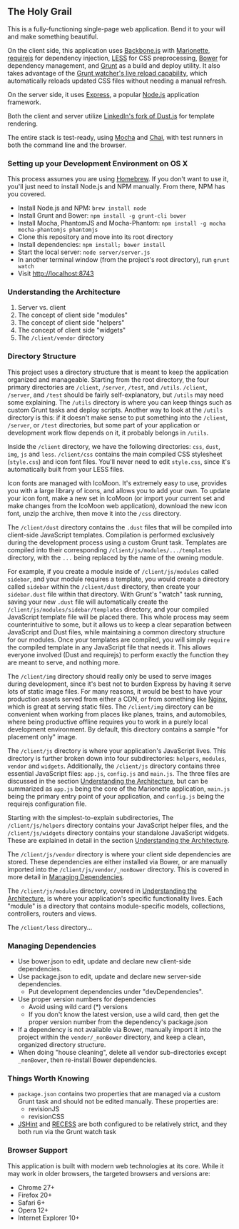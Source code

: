 ## The Holy Grail
This is a fully-functioning single-page web application. Bend it to your will and make something beautiful.

On the client side, this application uses [Backbone.js](http://backbonejs.org/) with [Marionette](http://marionettejs.com/), [requirejs](http://requirejs.org/) for dependency injection, [LESS](http://lesscss.org/) for CSS preprocessing, [Bower](http://bower.io/) for dependency management, and [Grunt](http://gruntjs.com/) as a build and deploy utility. It also takes advantage of the [Grunt watcher's live reload capability](https://github.com/gruntjs/grunt-contrib-watch#optionslivereload), which automatically reloads updated CSS files without needing a manual refresh.

On the server side, it uses [Express](http://expressjs.com/), a popular [Node.js](http://nodejs.org/) application framework.

Both the client and server utilize [LinkedIn's fork of Dust.js](http://linkedin.github.io/dustjs/) for template rendering.

The entire stack is test-ready, using [Mocha](http://visionmedia.github.io/mocha/) and [Chai](http://chaijs.com/), with test runners in both the command line and the browser.

### Setting up your Development Environment on OS X
This process assumes you are using [Homebrew](http://mxcl.github.io/homebrew/). If you don't want to use it, you'll just need to install Node.js and NPM manually. From there, NPM has you covered.
- Install Node.js and NPM: `brew install node`
- Install Grunt and Bower: `npm install -g grunt-cli bower`
- Install Mocha, PhantomJS and Mocha-Phantom: `npm install -g mocha mocha-phantomjs phantomjs`
- Clone this repository and move into its root directory
- Install dependencies: `npm install; bower install`
- Start the local server: `node server/server.js`
- In another terminal window (from the project's root directory), run `grunt watch`
- Visit <http://localhost:8743>

### Understanding the Architecture
1. Server vs. client
2. The concept of client side "modules"
3. The concept of client side "helpers"
4. The concept of client side "widgets"
5. The `/client/vendor` directory

### Directory Structure
This project uses a directory structure that is meant to keep the application organized and manageable. Starting from the root directory, the four primary directories are `/client`, `/server`, `/test`, and `/utils`. `/client`, `/server`, and `/test` should be fairly self-explanatory, but `/utils` may need some explaining. The `/utils` directory is where you can keep things such as custom Grunt tasks and deploy scripts. Another way to look at the `/utils` directory is this: if it doesn't make sense to put something into the `/client`, `/server`, or `/test` directories, but some part of your application or development work flow depends on it, it probably belongs in `/utils`.

Inside the `/client` directory, we have the following directories: `css`, `dust`, `img`, `js` and `less`. `/client/css` contains the main compiled CSS stylesheet (`style.css`) and icon font files. You'll never need to edit `style.css`, since it's automatically built from your LESS files.

Icon fonts are managed with IcoMoon. It's extremely easy to use, provides you with a large library of icons, and allows you to add your own. To update your icon font, make a new set in IcoMoon (or import your current set and make changes from the IcoMoon web application), download the new icon font, unzip the archive, then move it into the `/css` directory.

The `/client/dust` directory contains the `.dust` files that will be compiled into client-side JavaScript templates. Compilation is performed exclusively during the development process using a custom Grunt task. Templates are compiled into their corresponding `/client/js/modules/.../templates` directory, with the `...` being replaced by the name of the owning module.

For example, if you create a module inside of `/client/js/modules` called `sidebar`, and your module requires a template, you would create a directory called `sidebar` within the `/client/dust` directory, then create your `sidebar.dust` file within that directory. With Grunt's "watch" task running, saving your new `.dust` file will automatically create the `/client/js/modules/sidebar/templates` directory, and your compiled JavaScript template file will be placed there. This whole process may seem counterintuitive to some, but it allows us to keep a clear separation between JavaScript and Dust files, while maintaining a common directory structure for our modules. Once your templates are compiled, you will simply `require` the compiled template in any JavaScript file that needs it. This allows everyone involved (Dust and requirejs) to perform exactly the function they are meant to serve, and nothing more.

The `/client/img` directory should really only be used to serve images during development, since it's best not to burden Express by having it serve lots of static image files. For many reasons, it would be best to have your production assets served from either a CDN, or from something like [Nginx](http://wiki.nginx.org/Main), which is great at serving static files. The `/client/img` directory can be convenient when working from places like planes, trains, and automobiles, where being productive offline requires you to work in a purely local development environment. By default, this directory contains a sample "for placement only" image.

The `/client/js` directory is where your application's JavaScript lives. This directory is further broken down into four subdirectories: `helpers`, `modules`, `vendor` and `widgets`. Additionally, the `/client/js` directory contains three essential JavaScript files: `app.js`, `config.js` and `main.js`. The three files are discussed in the section [Understanding the Architecture](#understanding-the-architecture), but can be summarized as `app.js` being the core of the Marionette application, `main.js` being the primary entry point of your application, and `config.js` being the requirejs configuration file.

Starting with the simplest-to-explain subdirectories, The `/client/js/helpers` directory contains your JavaScript helper files, and the `/client/js/widgets` directory contains your standalone JavaScript widgets. These are explained in detail in the section [Understanding the Architecture](#understanding-the-architecture).

The `/client/js/vendor` directory is where your client side dependencies are stored. These dependencies are either installed via Bower, or are manually imported into the `/client/js/vendor/_nonBower` directory. This is covered in more detail in [Managing Dependencies](#managing-dependencies).

The `/client/js/modules` directory, covered in [Understanding the Architecture](#understanding-the-architecture), is where your application's specific functionality lives. Each "module" is a directory that contains module-specific models, collections, controllers, routers and views.

The `/client/less` directory...

### Managing Dependencies
- Use bower.json to edit, update and declare new client-side dependencies.
- Use package.json to edit, update and declare new server-side dependencies.
  - Put development dependencies under "devDependencies".
- Use proper version numbers for dependencies
  - Avoid using wild card (*) versions
  - If you don't know the latest version, use a wild card, then get the proper version number from the dependency's package.json
- If a dependency is not available via Bower, manually import it into the project within the `vendor/_nonBower` directory,
and keep a clean, organized directory structure.
- When doing "house cleaning", delete all vendor sub-directories except `_nonBower`, then re-install Bower dependencies.

### Things Worth Knowing
- `package.json` contains two properties that are managed via a custom Grunt task and should not be edited manually. These properties are:
  - revisionJS
  - revisionCSS
- [JSHint](http://www.jshint.com/) and [RECESS](http://twitter.github.io/recess/) are both configured to be relatively strict, and they both run via the Grunt watch task

### Browser Support
This application is built with modern web technologies at its core. While it may work in older browsers, the targeted browsers and versions are:
- Chrome 27+
- Firefox 20+
- Safari 6+
- Opera 12+
- Internet Explorer 10+